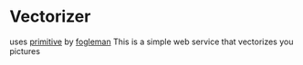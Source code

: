 # Vectorizer
uses [primitive](https://github.com/fogleman/primitive) by [fogleman](https://github.com/fogleman)
This is a simple web service that vectorizes you pictures
